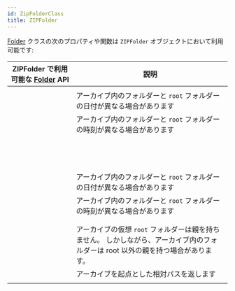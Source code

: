 ```yaml
---
id: ZipFolderClass
title: ZIPFolder
---
```


[Folder](FolderClass.md) クラスの次のプロパティや関数は `ZIPFolder` オブジェクトにおいて利用可能です:

| ZIPFolder で利用可能な [Folder](FolderClass.md) API                                          | 説明                                                                       |
| -------------------------------------------------------------------------------------- | ------------------------------------------------------------------------ |
| [<!-- INCLUDE #directory.copyTo().Syntax -->](FolderClass.md#copyto)                   |                                                                          |
| [<!-- INCLUDE #directory.creationDate.Syntax -->](FolderClass.md#creationdate)         | アーカイブ内のフォルダーと `root` フォルダーの日付が異なる場合があります                                 |
| [<!-- INCLUDE #directory.creationTime.Syntax -->](FolderClass.md#creationtime)         | アーカイブ内のフォルダーと `root` フォルダーの時刻が異なる場合があります                                 |
| [<!-- INCLUDE #directory.exists.Syntax -->](FolderClass.md#exists)                     |                                                                          |
| [<!-- INCLUDE #directory.extension.Syntax -->](FolderClass.md#extension)               |                                                                          |
| [<!-- INCLUDE #directory.file().Syntax -->](FolderClass.md#file)                       |                                                                          |
| [<!-- INCLUDE #directory.files().Syntax -->](FolderClass.md#files)                     |                                                                          |
| [<!-- INCLUDE #directory.folder().Syntax -->](FolderClass.md#folder)                   |                                                                          |
| [<!-- INCLUDE #directory.folders().Syntax -->](FolderClass.md#folders)                 |                                                                          |
| [<!-- INCLUDE #directory.fullName.Syntax -->](FolderClass.md#fullname)                 |                                                                          |
| [<!-- INCLUDE #directory.getIcon().Syntax -->](FolderClass.md#geticon)                 |                                                                          |
| [<!-- INCLUDE #directory.hidden.Syntax -->](FolderClass.md#hidden)                     |                                                                          |
| [<!-- INCLUDE #directory.isAlias.Syntax -->](FolderClass.md#isalias)                   |                                                                          |
| [<!-- INCLUDE #directory.isFile.Syntax -->](FolderClass.md#isfile)                     |                                                                          |
| [<!-- INCLUDE #directory.isFolder.Syntax -->](FolderClass.md#isfolder)                 |                                                                          |
| [<!-- INCLUDE #directory.isPackage.Syntax -->](FolderClass.md#ispackage)               |                                                                          |
| [<!-- INCLUDE #directory.modificationDate.Syntax -->](FolderClass.md#modificationdate) | アーカイブ内のフォルダーと `root` フォルダーの日付が異なる場合があります                                 |
| [<!-- INCLUDE #directory.modificationTime.Syntax -->](FolderClass.md#modificationtime) | アーカイブ内のフォルダーと `root` フォルダーの時刻が異なる場合があります                                 |
| [<!-- INCLUDE #directory.name.Syntax -->](FolderClass.md#name)                         |                                                                          |
| [<!-- INCLUDE #directory.original.Syntax -->](FolderClass.md#original)                 |                                                                          |
| [<!-- INCLUDE #directory.parent.Syntax -->](FolderClass.md#parent)                     | アーカイブの仮想 `root` フォルダーは親を持ちません。 しかしながら、アーカイブ内のフォルダーは root 以外の親を持つ場合があります。 |
| [<!-- INCLUDE #directory.path.Syntax -->](FolderClass.md#path)                         | アーカイブを起点とした相対パスを返します                                                     |
| [<!-- INCLUDE #directory.platformPath.Syntax -->](FolderClass.md#platformpath)         |                                                                          |
